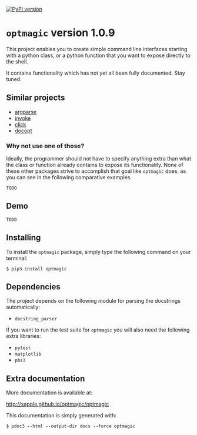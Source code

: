 [![PyPI version](https://badge.fury.io/py/optmagic.svg)](https://badge.fury.io/py/optmagic)

# `optmagic` version 1.0.9

This project enables you to create simple command line interfaces starting
with a python class, or a python function that you want to expose directly to the shell.

It contains functionality which has not yet all been fully documented. Stay tuned.

## Similar projects

* [argparse](https://docs.python.org/3/library/argparse.html)
* [invoke](https://www.pyinvoke.org/)
* [click](https://click.palletsprojects.com/)
* [docopt](https://docopt.org/)

### Why not use one of those?

Ideally, the programmer should not have to specify anything extra than what the class or function already contains to expose its functionality. None of these other packages strive to accomplish that goal like `optmagic` does, as you can see in the following comparative examples.

    TODO

## Demo 

    TODO

## Installing

To install the `optmagic` package, simply type the following command on your terminal:

    $ pip3 install optmagic

## Dependencies

The project depends on the following module for parsing the docstrings automatically:

* `docstring_parser`

If you want to run the test suite for `optmagic` you will also need the following extra libraries:

* `pytest`
* `matplotlib`
* `pbs3`

## Extra documentation

More documentation is available at:

<http://xapple.github.io/optmagic/optmagic>

This documentation is simply generated with:

    $ pdoc3 --html --output-dir docs --force optmagic